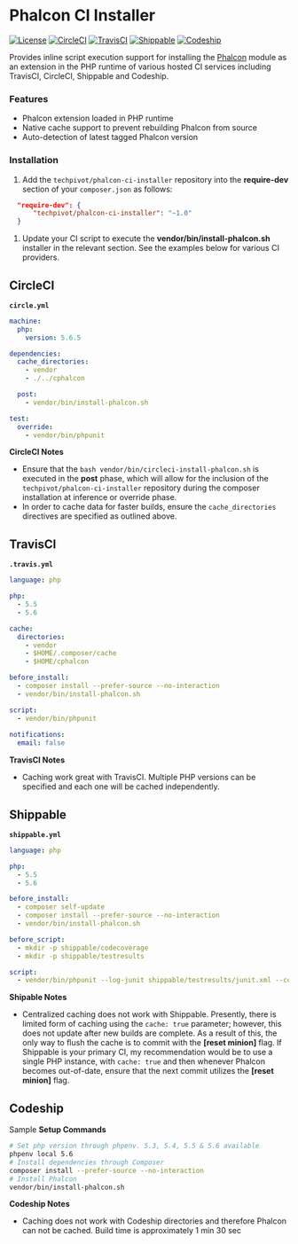 # Phalcon CI Installer

[![License](http://img.shields.io/:license-mit-blue.svg)](http://doge.mit-license.org)
[![CircleCI](https://circleci.com/gh/techpivot/phalcon-ci-installer.svg?style=shield&circle-token=e0f3c984c936d88ad20ca9db4112f032d27930af)](https://circleci.com/gh/techpivot/phalcon-ci-installer.svg?style=shield&circle-token=e0f3c984c936d88ad20ca9db4112f032d27930af)
[![TravisCI](https://magnum.travis-ci.com/techpivot/phalcon-ci-installer.svg?token=3ojQM7rGxH51knzEpmdK&branch=master)](https://magnum.travis-ci.com/techpivot/phalcon-ci-installer)
[![Shippable](https://img.shields.io/shippable/561c5b621895ca44741d44c7.svg)](https://img.shields.io/shippable/561c5b621895ca44741d44c7.svg)
[![Codeship](https://codeship.com/projects/e65de590-544d-0133-95e2-5675ed16b46f/status?branch=master)](https://codeship.com/projects/108627)


Provides inline script execution support for installing the [Phalcon](https://phalconphp.com) module as an extension in the PHP runtime
of various hosted CI services including TravisCI, CircleCI, Shippable and Codeship.

### Features
* Phalcon extension loaded in PHP runtime
* Native cache support to prevent rebuilding Phalcon from source
* Auto-detection of latest tagged Phalcon version

### Installation

1. Add the `techpivot/phalcon-ci-installer` repository into the **require-dev** section of your `composer.json` as follows:

  ```json
    "require-dev": {
        "techpivot/phalcon-ci-installer": "~1.0"
    }
  ```
1. Update your CI script to execute the **vendor/bin/install-phalcon.sh** installer in the 
relevant section. See the examples below for various CI providers.

## CircleCI

**`circle.yml`**
```yml
machine:
  php:
    version: 5.6.5

dependencies:
  cache_directories:
    - vendor
    - ./../cphalcon

  post:
    - vendor/bin/install-phalcon.sh

test:
  override:
    - vendor/bin/phpunit
```
**CircleCI Notes**
* Ensure that the `bash vendor/bin/circleci-install-phalcon.sh` is executed in the **post** phase, which will allow for the inclusion of the `techpivot/phalcon-ci-installer` repository during the composer installation at inference or override phase.
* In order to cache data for faster builds, ensure the `cache_directories` directives are specified as outlined above.


## TravisCI

**`.travis.yml`**
```yml
language: php

php:
  - 5.5
  - 5.6

cache:
  directories:
    - vendor
    - $HOME/.composer/cache
    - $HOME/cphalcon

before_install:
  - composer install --prefer-source --no-interaction
  - vendor/bin/install-phalcon.sh

script:
  - vendor/bin/phpunit
  
notifications:
  email: false
```
**TravisCI Notes**
* Caching work great with TravisCI. Multiple PHP versions can be specified and each one will be cached independently.

## Shippable

**`shippable.yml`**
```yml
language: php

php:
  - 5.5
  - 5.6

before_install:
  - composer self-update
  - composer install --prefer-source --no-interaction
  - vendor/bin/install-phalcon.sh  

before_script:
  - mkdir -p shippable/codecoverage
  - mkdir -p shippable/testresults

script:
  - vendor/bin/phpunit --log-junit shippable/testresults/junit.xml --coverage-xml shippable/codecoverage
```
**Shipable Notes**
* Centralized caching does not work with Shippable. Presently, there is limited form of caching using the `cache: true`
parameter; however, this does not update after new builds are complete. As a result of this, the only way to flush
the cache is to commit with the **[reset minion]** flag. If Shippable is your primary CI, my recommendation
would be to use a single PHP instance, with `cache: true` and then whenever Phalcon becomes out-of-date, ensure
that the next commit utilizes the **[reset minion]** flag.

## Codeship
Sample **Setup Commands**

```bash
# Set php version through phpenv. 5.3, 5.4, 5.5 & 5.6 available
phpenv local 5.6
# Install dependencies through Composer
composer install --prefer-source --no-interaction
# Install Phalcon
vendor/bin/install-phalcon.sh
```
**Codeship Notes**
* Caching does not work with Codeship directories and therefore Phalcon can not be cached. Build time is approximately 1 min 30 sec
